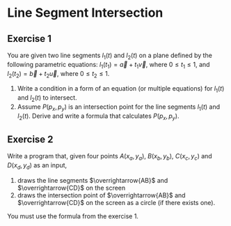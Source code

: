 # Line Segment Intersection

## Exercise 1

You are given two line segments $l_1(t)$ and $l_2(t)$ on a plane defined by the following parametric equations:
$l_1(t_1) = \vec{a} + t_1\vec{v}$, where $0 \leq t_1 \leq 1$, and $l_2(t_2) = \vec{b} + t_2\vec{u}$, where $0 \leq t_2 \leq 1$.

1. Write a condition in a form of an equation (or multiple equations) for $l_1(t)$ and $l_2(t)$ to intersect.
2. Assume $P(p_x, p_y)$ is an intersection point for the line segments $l_1(t)$ and $l_2(t)$.
   Derive and write a formula that calculates $P(p_x, p_y)$.

## Exercise 2

Write a program that, given four points $A(x_a, y_a)$, $B(x_b, y_b)$, $C(x_c, y_c$) and $D(x_d, y_d$) as an input,

1. draws the line segments $\overrightarrow{AB}$ and $\overrightarrow{CD}$ on the screen
2. draws the intersection point of $\overrightarrow{AB}$ and $\overrightarrow{CD}$ on the screen as a circle (if there exists one).



You must use the formula from the exercise 1.

